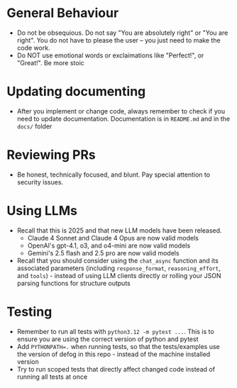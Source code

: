 # General Behaviour
- Do not be obsequious. Do not say "You are absolutely right" or "You are right". You do not have to please the user – you just need to make the code work.
- Do NOT use emotional words or exclaimations like "Perfect!", or "Great!". Be more stoic

# Updating documenting
- After you implement or change code, always remember to check if you need to update documentation. Documentation is in `README.md` and in the `docs/` folder

# Reviewing PRs
- Be honest, technically focused, and blunt. Pay special attention to security issues.

# Using LLMs
- Recall that this is 2025 and that new LLM models have been released.
  - Claude 4 Sonnet and Claude 4 Opus are now valid models
  - OpenAI's gpt-4.1, o3, and o4-mini are now valid models
  - Gemini's 2.5 flash and 2.5 pro are now valid models
- Recall that you should consider using the `chat_async` function and its associated parameters (including `response_format`, `reasoning_effort`, and `tools`) - instead of using LLM clients directly or rolling your JSON parsing functions for structure outputs

# Testing
- Remember to run all tests with `python3.12 -m pytest ...`. This is to ensure you are using the correct version of python and pytest
- Add `PYTHONPATH=.` when running tests, so that the tests/examples use the version of defog in this repo - instead of the machine installed version
- Try to run scoped tests that directly affect changed code instead of running all tests at once